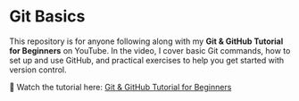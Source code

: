 # Git Basics
This repository is for anyone following along with my **Git & GitHub Tutorial for Beginners** on YouTube. In the video, I cover basic Git commands, how to set up and use GitHub, and practical exercises to help you get started with version control.  

🎥 Watch the tutorial here: [Git & GitHub Tutorial for Beginners](https://www.youtube.com/watch?v=STgy2yqdvnU)  

